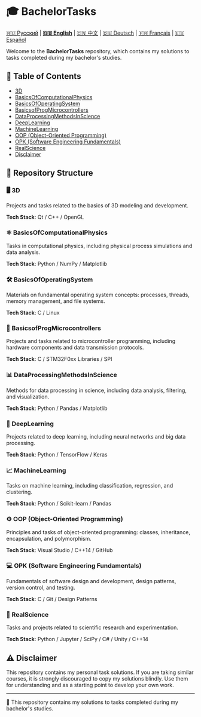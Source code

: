 # 🎓 BachelorTasks

[🇷🇺 Русский](https://github.com/SkivHisink/BachelorTasks/) | **[🇬🇧 English](https://github.com/SkivHisink/BachelorTasks/blob/master/Readme/ReadmeEn.md)** | [🇨🇳 中文](https://github.com/SkivHisink/BachelorTasks/blob/master/Readme/ReadmeCn.md) | [🇩🇪 Deutsch](https://github.com/SkivHisink/BachelorTasks/blob/master/Readme/ReadmeGr.md) | [🇫🇷 Français](https://github.com/SkivHisink/BachelorTasks/blob/master/Readme/ReadmeFr.md) | [🇪🇸 Español](https://github.com/SkivHisink/BachelorTasks/blob/master/Readme/ReadmeEs.md)

Welcome to the **BachelorTasks** repository, which contains my solutions to tasks completed during my bachelor's studies.

## 📑 Table of Contents
- [3D](#3d)
- [BasicsOfComputationalPhysics](#basicsofcomputationalphysics)
- [BasicsOfOperatingSystem](#basicsofoperatingsystem)
- [BasicsofProgMicrocontrollers](#basicsofprogmicrocontrollers)
- [DataProcessingMethodsInScience](#dataprocessingmethodsinscience)
- [DeepLearning](#deeplearning)
- [MachineLearning](#machinelearning)
- [OOP (Object-Oriented Programming)](#oop-object-oriented-programming)
- [OPK (Software Engineering Fundamentals)](#opk-software-engineering-fundamentals)
- [RealScience](#realscience)
- [Disclaimer](#disclaimer)

## 📂 Repository Structure

### 🖥️ 3D
Projects and tasks related to the basics of 3D modeling and development.

**Tech Stack**: Qt / C++ / OpenGL

### ⚛️ BasicsOfComputationalPhysics
Tasks in computational physics, including physical process simulations and data analysis.

**Tech Stack**: Python / NumPy / Matplotlib

### 🛠️ BasicsOfOperatingSystem
Materials on fundamental operating system concepts: processes, threads, memory management, and file systems.

**Tech Stack**: C / Linux

### 🔌 BasicsofProgMicrocontrollers
Projects and tasks related to microcontroller programming, including hardware components and data transmission protocols.

**Tech Stack**: C / STM32F0xx Libraries / SPI

### 📊 DataProcessingMethodsInScience
Methods for data processing in science, including data analysis, filtering, and visualization.

**Tech Stack**: Python / Pandas / Matplotlib

### 🤖 DeepLearning
Projects related to deep learning, including neural networks and big data processing.

**Tech Stack**: Python / TensorFlow / Keras

### 📈 MachineLearning
Tasks on machine learning, including classification, regression, and clustering.

**Tech Stack**: Python / Scikit-learn / Pandas

### ⚙️ OOP (Object-Oriented Programming)
Principles and tasks of object-oriented programming: classes, inheritance, encapsulation, and polymorphism.

**Tech Stack**: Visual Studio / C++14 / GitHub

### 💻 OPK (Software Engineering Fundamentals)
Fundamentals of software design and development, design patterns, version control, and testing.

**Tech Stack**: C / Git / Design Patterns

### 🔬 RealScience
Tasks and projects related to scientific research and experimentation.

**Tech Stack**: Python / Jupyter / SciPy / C# / Unity / C++14

## ⚠️ Disclaimer
This repository contains my personal task solutions. If you are taking similar courses, it is strongly discouraged to copy my solutions blindly. Use them for understanding and as a starting point to develop your own work.

---

📄 This repository contains my solutions to tasks completed during my bachelor's studies.
